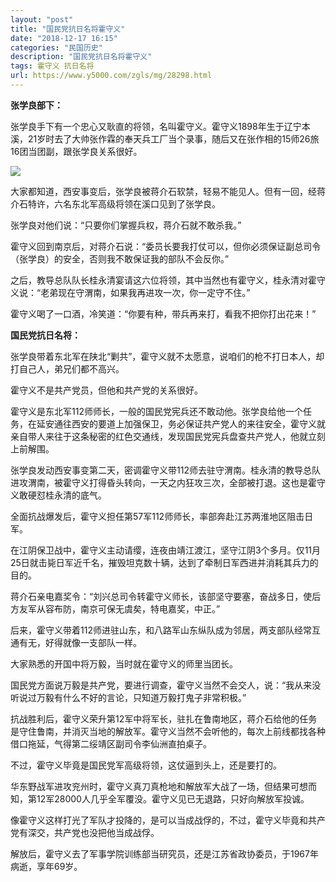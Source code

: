 ```yaml
---
layout: "post"
title: "国民党抗日名将霍守义"
date: "2018-12-17 16:15"
categories: "民国历史"
description: "国民党抗日名将霍守义"
tags: 霍守义 抗日名将
url: https://www.y5000.com/zgls/mg/28298.html
---
```






**张学良部下：**

张学良手下有一个忠心又耿直的将领，名叫霍守义。霍守义1898年生于辽宁本溪，21岁时去了大帅张作霖的奉天兵工厂当个录事，随后又在张作相的15师26旅16团当团副，跟张学良关系很好。

![](https://img.y5000.com/uploads/allimg/180201/13-1P201095R3259.jpg)

大家都知道，西安事变后，张学良被蒋介石软禁，轻易不能见人。但有一回，经蒋介石特许，六名东北军高级将领在溪口见到了张学良。

张学良对他们说：“只要你们掌握兵权，蒋介石就不敢杀我。”

霍守义回到南京后，对蒋介石说：“委员长要我打仗可以，但你必须保证副总司令（张学良）的安全，否则我不敢保证我的部队不会反你。”

之后，教导总队队长桂永清宴请这六位将领，其中当然也有霍守义，桂永清对霍守义说：“老弟现在守渭南，如果我再进攻一次，你一定守不住。”

霍守义喝了一口酒，冷笑道：“你要有种，带兵再来打，看我不把你打出花来！”

**国民党抗日名将：**

张学良带着东北军在陕北“剿共”，霍守义就不太愿意，说咱们的枪不打日本人，却打自己人，弟兄们都不高兴。

霍守义不是共产党员，但他和共产党的关系很好。

霍守义是东北军112师师长，一般的国民党宪兵还不敢动他。张学良给他一个任务，在延安通往西安的要道上加强保卫，务必保证共产党人的来往安全，霍守义就亲自带人来往于这条秘密的红色交通线，发现国民党宪兵盘查共产党人，他就立刻上前解围。

张学良发动西安事变第二天，密调霍守义带112师去驻守渭南。桂永清的教导总队进攻渭南，被霍守义打得昏头转向，一天之内狂攻三次，全部被打退。这也是霍守义敢硬怼桂永清的底气。

全面抗战爆发后，霍守义担任第57军112师师长，率部奔赴江苏两淮地区阻击日军。

在江阴保卫战中，霍守义主动请缨，连夜由靖江渡江，坚守江阴3个多月。仅11月25日就击毙日军近千名，摧毁坦克数十辆，达到了牵制日军西进并消耗其兵力的目的。

蒋介石亲电嘉奖令：“刘兴总司令转霍守义师长，该部坚守要塞，奋战多日，使后方友军从容布防，南京可保无虞矣，特电嘉奖，中正。”

后来，霍守义带着112师进驻山东，和八路军山东纵队成为邻居，两支部队经常互通有无，好得就像一支部队一样。

大家熟悉的开国中将万毅，当时就在霍守义的师里当团长。

国民党方面说万毅是共产党，要进行调查，霍守义当然不会交人，说：“我从来没听说过万毅有什么不好的言论，只知道万毅打鬼子非常积极。”

抗战胜利后，霍守义荣升第12军中将军长，驻扎在鲁南地区，蒋介石给他的任务是守住鲁南，并消灭当地的解放军。霍守义当然不会听他的，每次上前线都找各种借口拖延，气得第二绥靖区副司令李仙洲直拍桌子。

不过，霍守义毕竟是国民党军高级将领，这仗逼到头上，还是要打的。

华东野战军进攻兖州时，霍守义真刀真枪地和解放军大战了一场，但结果可想而知，第12军28000人几乎全军覆没。霍守义见已无退路，只好向解放军投诚。

像霍守义这样打光了军队才投降的，是可以当成战俘的，不过，霍守义毕竟和共产党有深交，共产党也没把他当成战俘。

解放后，霍守义去了军事学院训练部当研究员，还是江苏省政协委员，于1967年病逝，享年69岁。
